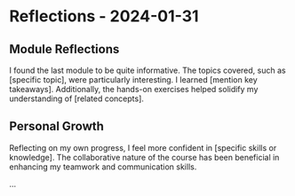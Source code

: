 # Reflections - 2024-01-31

## Module Reflections

I found the last module to be quite informative. The topics covered, such as [specific topic], were particularly interesting. I learned [mention key takeaways]. Additionally, the hands-on exercises helped solidify my understanding of [related concepts].

## Personal Growth

Reflecting on my own progress, I feel more confident in [specific skills or knowledge]. The collaborative nature of the course has been beneficial in enhancing my teamwork and communication skills.

...

